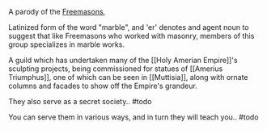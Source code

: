A parody of the [Freemasons](https://en.wikipedia.org/wiki/Freemasonry),

Latinized form of the word "marble", and 'er' denotes and agent noun to suggest that like Freemasons who worked with masonry, members of this group specializes in marble works.

A guild which has undertaken many of the [[Holy Amerian Empire]]'s sculpting projects, being commissioned for statues of [[Amerius Triumphus]], one of which can be seen in [[Muttisia]], along with ornate columns and facades to show off the Empire's grandeur.

They also serve as a secret society.. #todo

You can serve them in various ways, and in turn they will teach you.. #todo